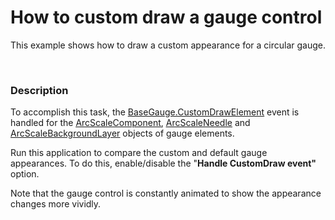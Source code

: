 # How to custom draw a gauge control 


<p>This example shows how to draw a custom appearance for a circular gauge. </p><p><br />
</p>


<h3>Description</h3>

<p>To accomplish this task,  the <a href="http://help.devexpress.com/#CoreLibraries/DevExpressXtraGaugesCoreModelBaseGauge_CustomDrawElementtopic"><u>BaseGauge.CustomDrawElement</u></a> event is handled for the <a href="http://documentation.devexpress.com/#WindowsForms/clsDevExpressXtraGaugesWinGaugesCircularArcScaleComponenttopic"><u>ArcScaleComponent</u></a>,  <a href="http://documentation.devexpress.com/#WindowsForms/clsDevExpressXtraGaugesWinGaugesCircularArcScaleNeedleComponenttopic"><u>ArcScaleNeedle</u></a> and  <a href="http://help.devexpress.com/#CoreLibraries/clsDevExpressXtraGaugesCoreModelArcScaleBackgroundLayertopic"><u>ArcScaleBackgroundLayer</u></a> objects of gauge elements.  </p><p>Run this application to compare the custom and default gauge appearances. To do this,  enable/disable the &quot;<strong>Handle CustomDraw event&quot;</strong> option.  </p><p>Note that  the gauge control is constantly animated  to show the appearance changes more vividly. </p><p><br />
</p>

<br/>


